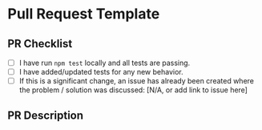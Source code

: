 # Pull Request Template

## PR Checklist

- [ ] I have run `npm test` locally and all tests are passing.
- [ ] I have added/updated tests for any new behavior.
- [ ] If this is a significant change, an issue has already been created where the problem / solution was discussed: [N/A, or add link to issue here]

## PR Description

<!-- Describe Your PR Here! -->
